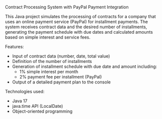 Contract Processing System with PayPal Payment Integration

This Java project simulates the processing of contracts for a company that uses an online payment service (PayPal) for installment payments. The system receives contract data and the desired number of installments, generating the payment schedule with due dates and calculated amounts based on simple interest and service fees.

Features:
* Input of contract data (number, date, total value)
* Definition of the number of installments
* Generation of installment schedule with due date and amount including:
  - 1% simple interest per month
  - 2% payment fee per installment (PayPal)
* Output of a detailed payment plan to the console

Technologies used:
* Java 17
* java.time API (LocalDate)
* Object-oriented programming
